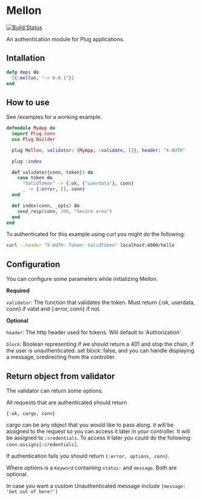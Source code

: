 Mellon
======

[![Build Status](https://travis-ci.org/sajmoon/mellon.svg?branch=master)](https://travis-ci.org/sajmoon/mellon)

An authentication module for Plug applications.

## Intallation
```elixir
defp deps do
  [{:mellon, "~> 0.0.1"}]
end
```

## How to use

See /examples for a working example.

```elixir
defmodule MyApp do
  import Plug.Conn
  use Plug.Builder

  plug Mellon, validator: {MyApp, :validate, []}, header: "X-AUTH"

  plug :index

  def validate({conn, token}) do
    case token do
      "ValidToken" -> {:ok, {"userdata"}, conn}
      _ -> {:error, [], conn}
  end

  def index(conn, _opts) do
    send_resp(conn, 200, "Secure area")
  end
end
```

To authenticated for this example using curl you might do the following:

```bash
curl --header "X-AUTH: Token: ValidToken" localhost:4000/hello
```

## Configuration
You can configure some parameters while initializing Mellon.

**Required**

`validator`: The function that validates the token. Must return {:ok, userdata, conn} if valid and {:error, conn} if not.

**Optional**

`header`: The http header used for tokens. Will default to  'Authorization'.

`block`: Boolean representing if we should return a 401 and stop the chain, if the user is unauthenticated. set block: false, and you can handle displaying a message, oredirecting from the controller.


## Return object from validator
The validator can return some options.

All requests that are authenticated should return
```
{:ok, cargo, conn}
```

cargo can be any object that you would like to pass along. it will be assigned to the request so you can access it later in your controller.
It will be assigned to `:credentials`. To access it later you could do the following: `conn.assigns[:credentials]`.

If authentication fails you should return `{:error, options, conn}`.

Where options is a `Keyword` containing `status:` and `message`.
Both are optional.

In case you want a custom Unauthenticated message include `[message: 'Get out of here!']`



